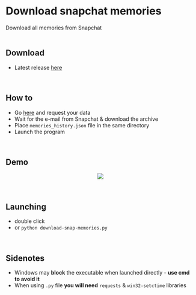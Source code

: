 # Download snapchat memories
Download all memories from Snapchat  
<br>

## Download
- Latest release [here](https://github.com/emermacko/download-snap-memories/releases)

<br>

## How to
- Go [here](https://accounts.snapchat.com/accounts/downloadmydata) and request your data
- Wait for the e-mail from Snapchat & download the archive
- Place `memories_history.json` file in the same directory
- Launch the program

<br>

## Demo

<p align="center">
  <img width="auto" height="auto" src="https://user-images.githubusercontent.com/25122875/89818733-8b56b600-db4a-11ea-8e04-24b51ec20746.jpg">
</p>

<br>

## Launching
- double click
- or `python download-snap-memories.py`

<br>

## Sidenotes
- Windows may **block** the executable when launched directly - **use cmd to avoid it**
- When using `.py` file **you will need** `requests` & `win32-setctime` libraries
